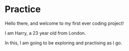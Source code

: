 # Practice

Hello there, and welcome to my first ever coding project!

I am Harry, a 23 year old from London.

In this, I am going to be exploring and practising as I go.
